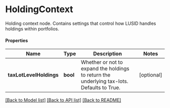 # HoldingContext

Holding context node.  Contains settings that control how LUSID handles holdings within portfolios.

#### Properties
Name | Type | Description | Notes
------------ | ------------- | ------------- | -------------
**taxLotLevelHoldings** | **bool** | Whether or not to expand the holdings to return the underlying tax-lots. Defaults to True. | [optional] 

[[Back to Model list]](../README.md#documentation-for-models) [[Back to API list]](../README.md#documentation-for-api-endpoints) [[Back to README]](../README.md)

